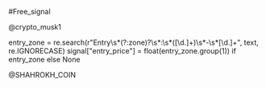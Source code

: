 #Free_signal

@crypto_musk1

entry_zone = re.search(r"Entry\s*(?:zone)?\s*:\s*([\d.]+)\s*-\s*[\d.]+", text, re.IGNORECASE)
        signal["entry_price"] = float(entry_zone.group(1)) if entry_zone else None

@SHAHROKH_COIN
